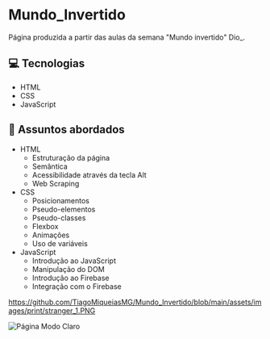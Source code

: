 # Mundo_Invertido

<p> Página produzida a partir das aulas da semana "Mundo invertido" Dio_. 
 <br/>
 

 ## 💻 Tecnologias
- HTML
- CSS
- JavaScript
 
 ## 💬 Assuntos abordados
- HTML
    - Estruturação da página
    - Semântica
    - Acessibilidade através da tecla Alt
    - Web Scraping
- CSS
    - Posicionamentos
    - Pseudo-elementos
    - Pseudo-classes
    - Flexbox
    - Animações 
    - Uso de variáveis
- JavaScript
    - Introdução ao JavaScript
    - Manipulação do DOM
    - Introdução ao Firebase
    - Integração com o Firebase
 
 https://github.com/TiagoMiqueiasMG/Mundo_Invertido/blob/main/assets/images/print/stranger_1.PNG


   ![Página Modo Claro](https://user-images.githubusercontent.com/62525275/160643989-10875c1a-c6e4-442d-8977-b6fb471ce47e.png)
